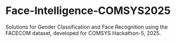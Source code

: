 # Face-Intelligence-COMSYS2025
Solutions for Gender Classification and Face Recognition using the FACECOM dataset, developed for COMSYS Hackathon-5, 2025.
